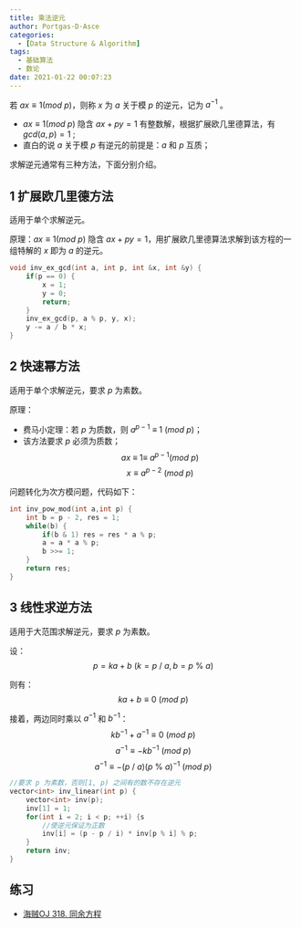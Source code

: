 ```yaml
---
title: 乘法逆元
author: Portgas·D·Asce
categories:
  - [Data Structure & Algorithm]
tags:
  - 基础算法
  - 数论
date: 2021-01-22 00:07:23
---
```


<!--more-->

若 $ax \equiv 1 (mod\ p)$，则称 $x$ 为 $a$ 关于模 $p$ 的逆元，记为 $a^{-1}$ 。
- $ax \equiv 1 (mod\ p)$ 隐含 $ax + py = 1$ 有整数解，根据扩展欧几里德算法，有 $gcd(a, p) = 1$ ;
- 直白的说 $a$ 关于模 $p$ 有逆元的前提是：$a$ 和 $p$ 互质；

求解逆元通常有三种方法，下面分别介绍。

## 1 扩展欧几里德方法
适用于单个求解逆元。

原理：$ax \equiv 1 (mod\ p)$ 隐含 $ax + py = 1$，用扩展欧几里德算法求解到该方程的一组特解的 $x$ 即为 $a$ 的逆元。
```cpp
void inv_ex_gcd(int a, int p, int &x, int &y) {
    if(p == 0) {
        x = 1;
        y = 0;
        return;
    }
    inv_ex_gcd(p, a % p, y, x);
    y -= a / b * x;
}
```
## 2 快速幂方法
适用于单个求解逆元，要求 $p$ 为素数。

原理：
- 费马小定理：若 $p$ 为质数，则 $a^{p - 1}\ \equiv\ 1\ (mod\ p)$；
- 该方法要求 $p$ 必须为质数；
$$ax\ \equiv\ 1 \equiv\ a^{p - 1} (mod\ p) $$
$$x \equiv a^{p - 2} \ (mod\ p)$$ 

问题转化为次方模问题，代码如下：
```cpp
int inv_pow_mod(int a,int p) {
    int b = p - 2, res = 1;
    while(b) {
        if(b & 1) res = res * a % p;
        a = a * a % p;
        b >>= 1;
    }
    return res;
}
```

## 3 线性求逆方法
适用于大范围求解逆元，要求 $p$ 为素数。

设： 
$$p = ka + b\ (k = p\ /\ a, b = p\ \%\ a)$$ 

则有：
$$ka + b \equiv 0 \ (mod\ p)$$

接着，两边同时乘以 $a^{-1}$ 和 $b^{-1}$：
$$kb^{-1} + a^{-1} \equiv 0\ (mod\ p)$$
$$a^{-1} \equiv -kb^{-1}\ (mod\ p)$$
$$a^{-1} \equiv -(p\ /\ a)(p\ \%\ a)^{-1}\ (mod\ p)$$

```cpp
//要求 p 为素数，否则[1, p) 之间有的数不存在逆元
vector<int> inv_linear(int p) {
    vector<int> inv(p);
    inv[1] = 1;
    for(int i = 2; i < p; ++i) {s
        //使逆元保证为正数
        inv[i] = (p - p / i) * inv[p % i] % p;
    }
    return inv;
}
```

## 练习
- [海贼OJ 318. 同余方程](http://oj.haizeix.com/problem/318)